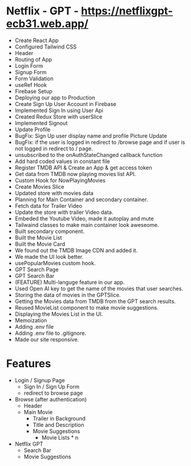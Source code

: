# Netflix - GPT - https://netflixgpt-ecb31.web.app/

- Create React App
- Configured Tailwind CSS
- Header
- Routing of App
- Login Form
- Signup Form
- Form Validation
- useRef Hook
- Firebase Setup
- Deploying our app to Production
- Create Sign Up User Account in Firebase
- Implemented Sign In using User Api
- Created Redux Store with userSlice
- Implemented Signout
- Update Profile
- BugFix: Sign Up user display name and profile Picture Update
- BugFix: if the user is logged in redirect to /browse page and if user is not logged in redirect to / page.
- unsubscribed to the onAuthStateChanged callback function
- Add hard coded values in constant file
- Register TMDB API & Create an App & get access token
- Get data from TMDB now playing movies list API.
- Custom Hook for NowPlayingMovies
- Create Movies Slice
- Updated store with movies data
- Planning for Main Container and secondary container.
- Fetch data for Trailer Video
- Update the store with trailer Video data.
- Embeded the Youtube Video, made it autoplay and mute
- Tailwaind classes to make main container look aweseome.
- Built secondary component.
- Built the Movie List
- Built the Movie Card
- We found out the TMDB Image CDN and added it.
- We made the UI look better.
- usePopularMovies custom hook.
- GPT Search Page
- GPT Search Bar
- (FEATURE) Multi-languge feature in our app.
- Used Open AI key to get the name of the movies that user searches.
- Storing the data of movies in the GPTSlice.
- Getting the Movies data from TMDB from the GPT search results.
- Reused MovieList component to make movie suggestions.
- Displaying the Movies List in the UI.
- Memoization
- Adding .env file
- Adding .env file to .gitignore.
- Made our site responsive.

# Features

- Login / Signup Page
  - Sign In / Sign Up Form
  - redirect to browse page
- Browse (after authentication)
  - Header
  - Main Movie
    - Trailer in Background
    - Title and Description
    - Movie Suggestions
      - Movie Lists \* n
- Netflix GPT
  - Search Bar
  - Movie Suggestions
